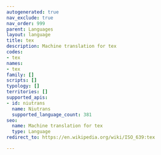 ```yaml
---
autogenerated: true
nav_exclude: true
nav_order: 999
parent: Languages
layout: language
title: tex
description: Machine translation for tex
codes:
- tex
names:
- tex
family: []
scripts: []
typology: []
territories: []
supported_apis:
- id: niutrans
  name: Niutrans
  supported_language_count: 381
seo:
  name: Machine translation for tex
  type: Language
redirect_to: https://en.wikipedia.org/wiki/ISO_639:tex

---
```


